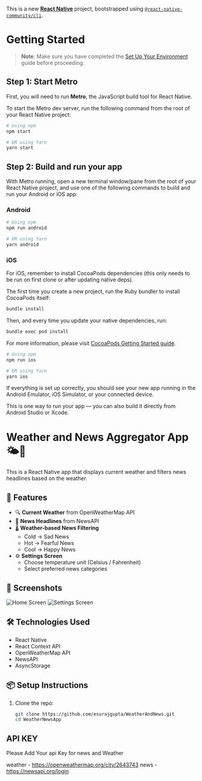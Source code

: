 This is a new [**React Native**](https://reactnative.dev) project, bootstrapped using [`@react-native-community/cli`](https://github.com/react-native-community/cli).

# Getting Started

> **Note**: Make sure you have completed the [Set Up Your Environment](https://reactnative.dev/docs/set-up-your-environment) guide before proceeding.

## Step 1: Start Metro

First, you will need to run **Metro**, the JavaScript build tool for React Native.

To start the Metro dev server, run the following command from the root of your React Native project:

```sh
# Using npm
npm start

# OR using Yarn
yarn start
```

## Step 2: Build and run your app

With Metro running, open a new terminal window/pane from the root of your React Native project, and use one of the following commands to build and run your Android or iOS app:

### Android

```sh
# Using npm
npm run android

# OR using Yarn
yarn android
```

### iOS

For iOS, remember to install CocoaPods dependencies (this only needs to be run on first clone or after updating native deps).

The first time you create a new project, run the Ruby bundler to install CocoaPods itself:

```sh
bundle install
```

Then, and every time you update your native dependencies, run:

```sh
bundle exec pod install
```

For more information, please visit [CocoaPods Getting Started guide](https://guides.cocoapods.org/using/getting-started.html).

```sh
# Using npm
npm run ios

# OR using Yarn
yarn ios
```

If everything is set up correctly, you should see your new app running in the Android Emulator, iOS Simulator, or your connected device.

This is one way to run your app — you can also build it directly from Android Studio or Xcode.

# Weather and News Aggregator App 🌤️📰

This is a React Native app that displays current weather and filters news headlines based on the weather.

## 📱 Features

- 🔍 **Current Weather** from OpenWeatherMap API
- 📰 **News Headlines** from NewsAPI
- 🌡️ **Weather-based News Filtering**
  - Cold → Sad News
  - Hot → Fearful News
  - Cool → Happy News
- ⚙️ **Settings Screen**
  - Choose temperature unit (Celsius / Fahrenheit)
  - Select preferred news categories

## 📸 Screenshots

![Home Screen](home.jpg)
![Settings Screen](setting.jpg)

## 🛠️ Technologies Used

- React Native
- React Context API
- OpenWeatherMap API
- NewsAPI
- AsyncStorage

## 📦 Setup Instructions

1. Clone the repo:
   ```bash
   git clone https://github.com/esurajgupta/WeatherAndNews.git
   cd WeatherNewsApp
   ```

## API KEY

Please Add Your api Key for news and Weather

weather - https://openweathermap.org/city/2643743
news - https://newsapi.org/login

